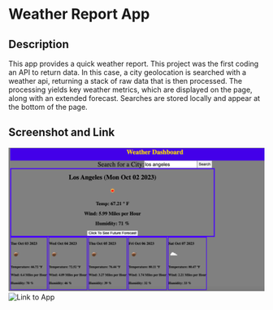 # Weather Report App

## Description
This app provides a quick weather report.  This project was the first coding an API to return data.  In this case, a city geolocation is searched with a weather api, returning a stack of raw data that is then processed.  The processing yields key weather metrics, which are displayed on the page, along with an extended forecast.  Searches are stored locally and appear at the bottom of the page. 

## Screenshot and Link
![Screenshot](/assets/weatherappscreen.png)
![Link to App](https://tavonns.github.io/weather-report-app/)

